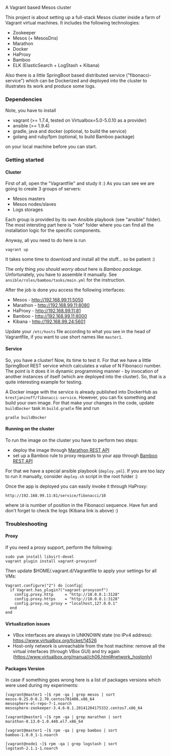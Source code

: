 A Vagrant based Mesos cluster

This project is about setting up a full-stack Mesos cluster inside a farm of Vagrant virtual machines.
It includes the following technologies:

  * Zookeeper
  * Mesos (+ MesosDns)
  * Marathon
  * Docker
  * HaProxy
  * Bamboo
  * ELK (ElasticSearch + LogStash + Kibana)

Also there is a little SpringBoot based distributed service ("fibonacci-service") which can be Dockerized
and deployed into the cluster to illustrates its work and produce some logs.


### Dependencies

Note, you have to install

  * vagrant (>= 1.7.4, tested on Virtualbox=5.0-5.0.10 as a provider)
  * ansible (>= 1.9.4)
  * gradle, java and docker (optional, to build the service)
  * golang and ruby/fpm (optional, to build Bamboo package)

on your local machine before you can start.


### Getting started

#### Cluster

First of all, open the "Vagrantfile" and study it :) As you can see we are going to create 3 groups of servers:

  * Mesos masters
  * Mesos nodes/slaves
  * Logs storages

Each group is provided by its own Ansible playbook (see "ansible" folder). The most intersting part here is
"role" folder where you can find all the installation logic for the specific components.

Anyway, all you need to do here is run

```
vagrant up
```

It takes some time to download and install all the stuff... so be patient :)

The only thing *you should worry about* here is *Bamboo package*. Unfortunately, you have to assemble it manually.
See `ansible/roles/bamboo/tasks/main.yml` for the instruction.

After the job is done you access the following interfaces:

 * Mesos    - http://192.168.99.11:5050
 * Marathon - http://192.168.99.11:8080
 * HaProxy  - http://192.168.99.11:81
 * Bamboo   - http://192.168.99.11:8000
 * Kibana   - http://192.168.99.24:5601

Update your `/etc/hosts` file according to what you see in the head of Vagrantfile,
if you want to use short names like `master1`.

#### Service

So, you have a cluster! Now, its time to test it. For that we have a little SpringBoot
REST service which calculates a value of N Fibonacci number. The point is it does it
in dynamic programming manner - by invocation of another instances of itself
(which are deployed into the cluster). So, that is a quite interesting example for testing.

A Docker image with the service is already published into DockerHub as `krestjaninoff/fibonacci-service`.
However, you can fix something and build your own image. For that make your changes in the code,
update `buildDocker` task in `build.gradle` file and run

```
gradle buildDocker
```

#### Running on the cluster

To run the image on the cluster you have to perform two steps:

  * deploy the image through [Marathon REST API](https://mesosphere.github.io/marathon/docs/rest-api.html)
  * set up a Bamboo rule to proxy requests to your app through [Bamboo REST API](https://github.com/QubitProducts/bamboo)

For that we have a special ansible playbook (`deploy.yml`). If you are too lazy to run it manually,
consider `deploy.sh` script in the root folder :)

Once the app is deployed you can easily invoke it through HaProxy:

```
http://192.168.99.11:81/service/fibonacci/10
```

where `10` is number of position in the Fibonacci sequence. Have fun and don't forget to check the logs (Kibana link is above) :)


### Troubleshooting

#### Proxy

If you need a proxy support, perform the following:

```
sudo yum install libvirt-devel
vagrant plugin install vagrant-proxyconf
```

Then update $HOME/.vagrant.d/Vagrantfile to apply your settings for all VMs:

```
Vagrant.configure("2") do |config|
  if Vagrant.has_plugin?("vagrant-proxyconf")
    config.proxy.http     = "http://10.0.0.1:3128"
    config.proxy.https    = "http://10.0.0.1:3128"
    config.proxy.no_proxy = "localhost,127.0.0.1"
  end
end
```

#### Virtualization issues

  * VBox interfaces are always in UNKNOWN state (no IPv4 address): https://www.virtualbox.org/ticket/14526
  * Host-only network is unreachable from the host machine: remove all the virtual interfaces (through VBox GUI) and try again (https://www.virtualbox.org/manual/ch06.html#network_hostonly)

#### Packages Version

In case if something goes wrong here is a list of packages versions which were used during my experiments:

```
[vagrant@master1 ~]$ rpm -qa | grep mesos | sort
mesos-0.25.0-0.2.70.centos701406.x86_64
mesosphere-el-repo-7-1.noarch
mesosphere-zookeeper-3.4.6-0.1.20141204175332.centos7.x86_64

[vagrant@master1 ~]$ rpm -qa | grep marathon | sort
marathon-0.13.0-1.0.440.el7.x86_64

[vagrant@master1 ~]$ rpm -qa | grep bamboo | sort
bamboo-1.0.0_1-1.noarch

[vagrant@node1 ~]$ rpm -qa | grep logstash | sort
logstash-2.1.1-1.noarch
```
